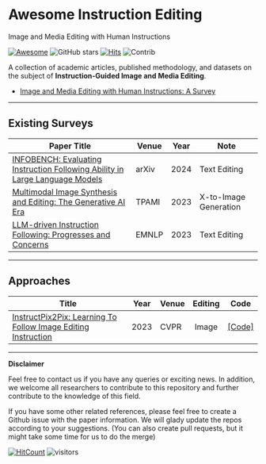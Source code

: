 # Awesome Instruction Editing
Image and Media Editing with Human Instructions

[![Awesome](https://awesome.re/badge.svg)](https://awesome.re)
![GitHub stars](https://img.shields.io/github/stars/tamlhp/awesome-instruction-editing?color=yellow&label=Stars)
[![Hits](https://hits.seeyoufarm.com/api/count/incr/badge.svg?url=https%3A%2F%2Fgithub.com%2Ftamlhp%2Fawesome-instruction-editing%2F&count_bg=%2379C83D&title_bg=%23555555&icon=&icon_color=%23E7E7E7&title=hits&edge_flat=false)](https://hits.seeyoufarm.com)
<img src="https://img.shields.io/badge/Contributions-Welcome-278ea5" alt="Contrib"/>



A collection of academic articles, published methodology, and datasets on the subject of **Instruction-Guided Image and Media Editing**.

- [Image and Media Editing with Human Instructions: A Survey](#awesome-instruction-editing)


----------

## Existing Surveys
| **Paper Title** | **Venue** | **Year** | **Note** |
| --------------- | ---- | ---- | ---- |
| [INFOBENCH: Evaluating Instruction Following Ability in Large Language Models](https://arxiv.org/abs/2401.03601) | arXiv | 2024 |  Text Editing  |
| [Multimodal Image Synthesis and Editing: The Generative AI Era](https://ieeexplore.ieee.org/abstract/document/10230895) | TPAMI | 2023 | X-to-Image Generation |
| [LLM-driven Instruction Following: Progresses and Concerns](https://aclanthology.org/2023.emnlp-tutorial.4/) | EMNLP | 2023 |  Text Editing  |

----------

## Approaches

| **Title** | **Year** | **Venue** | **Editing** | **Code** |
| --------------- | :----: | ---- | :----: | :----: |
| [InstructPix2Pix: Learning To Follow Image Editing Instruction](https://openaccess.thecvf.com/content/CVPR2023/html/Brooks_InstructPix2Pix_Learning_To_Follow_Image_Editing_Instructions_CVPR_2023_paper.html) | 2023 | CVPR | Image | [[Code]](https://www.timothybrooks.com/instruct-pix2pix)

----------
**Disclaimer**

Feel free to contact us if you have any queries or exciting news. In addition, we welcome all researchers to contribute to this repository and further contribute to the knowledge of this field.

If you have some other related references, please feel free to create a Github issue with the paper information. We will glady update the repos according to your suggestions. (You can also create pull requests, but it might take some time for us to do the merge)


[![HitCount](https://hits.dwyl.com/tamlhp/awesome-instruction-editing.svg?style=flat-square)](http://hits.dwyl.com/tamlhp/awesome-instruction-editing)
 ![visitors](https://visitor-badge.laobi.icu/badge?page_id=tamlhp.awesome-instruction-editing)
